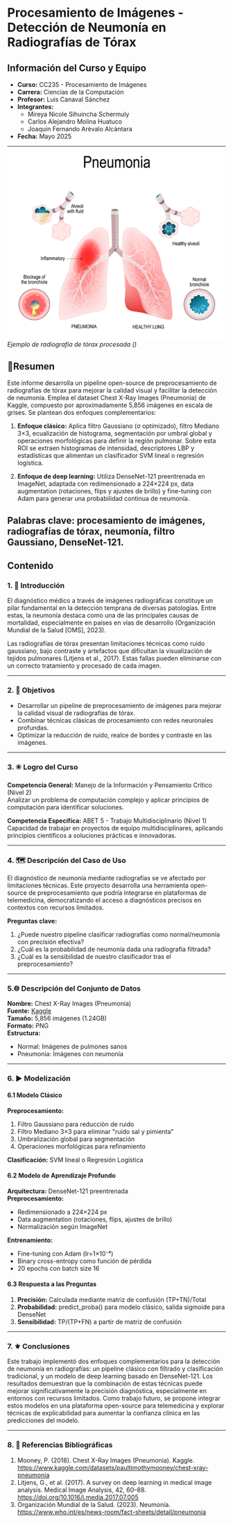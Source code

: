 # Procesamiento de Imágenes - Detección de Neumonía en Radiografías de Tórax

## Información del Curso y Equipo
- **Curso:** CC235 - Procesamiento de Imágenes
- **Carrera:** Ciencias de la Computación
- **Profesor:** Luis Canaval Sánchez
- **Integrantes:**
  - Mireya Nicole Sihuincha Schermuly
  - Carlos Alejandro Molina Huatuco
  - Joaquin Fernando Arèvalo Alcàntara
- **Fecha:** Mayo 2025
---
![Radiografía de Tórax](imagen_2025-05-07_161158968.png)  
*Ejemplo de radiografía de tórax procesada ()*

## 📌Resumen
Este informe desarrolla un pipeline open-source de preprocesamiento de radiografías de tórax para mejorar la calidad visual y facilitar la detección de neumonía. Emplea el dataset Chest X-Ray Images (Pneumonia) de Kaggle, compuesto por aproximadamente 5,856 imágenes en escala de grises. Se plantean dos enfoques complementarios:

1. **Enfoque clásico:** Aplica filtro Gaussiano (σ optimizado), filtro Mediano 3×3, ecualización de histograma, segmentación por umbral global y operaciones morfológicas para definir la región pulmonar. Sobre esta ROI se extraen histogramas de intensidad, descriptores LBP y estadísticas que alimentan un clasificador SVM lineal o regresión logística.

2. **Enfoque de deep learning:** Utiliza DenseNet-121 preentrenada en ImageNet, adaptada con redimensionado a 224×224 px, data augmentation (rotaciones, flips y ajustes de brillo) y fine-tuning con Adam para generar una probabilidad continua de neumonía.

**Palabras clave:** procesamiento de imágenes, radiografías de tórax, neumonía, filtro Gaussiano, DenseNet-121.
--- 

## Contenido

### 1. 📖 Introducción
El diagnóstico médico a través de imágenes radiográficas constituye un pilar fundamental en la detección temprana de diversas patologías. Entre estas, la neumonía destaca como una de las principales causas de mortalidad, especialmente en países en vías de desarrollo (Organización Mundial de la Salud [OMS], 2023). 

Las radiografías de tórax presentan limitaciones técnicas como ruido gaussiano, bajo contraste y artefactos que dificultan la visualización de tejidos pulmonares (Litjens et al., 2017). Estas fallas pueden eliminarse con un correcto tratamiento y procesado de cada imagen.

---
### 2. 🎯 Objetivos
- Desarrollar un pipeline de preprocesamiento de imágenes para mejorar la calidad visual de radiografías de tórax.
- Combinar técnicas clásicas de procesamiento con redes neuronales profundas.
- Optimizar la reducción de ruido, realce de bordes y contraste en las imágenes.
---

### 3. ✳️ Logro del Curso
**Competencia General:** Manejo de la Información y Pensamiento Crítico (Nivel 2)  
Analizar un problema de computación complejo y aplicar principios de computación para identificar soluciones.

**Competencia Específica:** ABET 5 - Trabajo Multidisciplinario (Nivel 1)  
Capacidad de trabajar en proyectos de equipo multidisciplinares, aplicando principios científicos a soluciones prácticas e innovadoras.

---

### 4. 🗺️  Descripción del Caso de Uso
El diagnóstico de neumonía mediante radiografías se ve afectado por limitaciones técnicas. Este proyecto desarrolla una herramienta open-source de preprocesamiento que podría integrarse en plataformas de telemedicina, democratizando el acceso a diagnósticos precisos en contextos con recursos limitados.

**Preguntas clave:**
1. ¿Puede nuestro pipeline clasificar radiografías como normal/neumonía con precisión efectiva?
2. ¿Cuál es la probabilidad de neumonía dada una radiografía filtrada?
3. ¿Cuál es la sensibilidad de nuestro clasificador tras el preprocesamiento?

---
### 5.🌐 Descripción del Conjunto de Datos
**Nombre:** Chest X-Ray Images (Pneumonia)  
**Fuente:** [Kaggle](https://www.kaggle.com/paultimothymooney/chest-xray-pneumonia)  
**Tamaño:** 5,856 imágenes (1.24GB)  
**Formato:** PNG  
**Estructura:**
- Normal: Imágenes de pulmones sanos
- Pneumonia: Imágenes con neumonía

---
### 6. ▶️ Modelización

#### 6.1 Modelo Clásico
**Preprocesamiento:**
1. Filtro Gaussiano para reducción de ruido
2. Filtro Mediano 3×3 para eliminar "ruido sal y pimienta"
3. Umbralización global para segmentación
4. Operaciones morfológicas para refinamiento

**Clasificación:** SVM lineal o Regresión Logística

#### 6.2 Modelo de Aprendizaje Profundo
**Arquitectura:** DenseNet-121 preentrenada  
**Preprocesamiento:**
- Redimensionado a 224×224 px
- Data augmentation (rotaciones, flips, ajustes de brillo)
- Normalización según ImageNet

**Entrenamiento:**
- Fine-tuning con Adam (lr=1×10⁻⁴)
- Binary cross-entropy como función de pérdida
- 20 epochs con batch size 16

#### 6.3 Respuesta a las Preguntas
1. **Precisión:** Calculada mediante matriz de confusión (TP+TN)/Total
2. **Probabilidad:** predict_proba() para modelo clásico, salida sigmoide para DenseNet
3. **Sensibilidad:** TP/(TP+FN) a partir de matriz de confusión
---
### 7. ⚜️ Conclusiones
Este trabajo implementó dos enfoques complementarios para la detección de neumonía en radiografías: un pipeline clásico con filtrado y clasificación tradicional, y un modelo de deep learning basado en DenseNet-121. Los resultados demuestran que la combinación de estas técnicas puede mejorar significativamente la precisión diagnóstica, especialmente en entornos con recursos limitados. Como trabajo futuro, se propone integrar estos modelos en una plataforma open-source para telemedicina y explorar técnicas de explicabilidad para aumentar la confianza clínica en las predicciones del modelo.

---
### 8. 🔆 Referencias Bibliográficas
1. Mooney, P. (2018). Chest X-Ray Images (Pneumonia). Kaggle. https://www.kaggle.com/datasets/paultimothymooney/chest-xray-pneumonia
2. Litjens, G., et al. (2017). A survey on deep learning in medical image analysis. Medical Image Analysis, 42, 60–88. https://doi.org/10.1016/j.media.2017.07.005
3. Organización Mundial de la Salud. (2023). Neumonía. https://www.who.int/es/news-room/fact-sheets/detail/pneumonia
